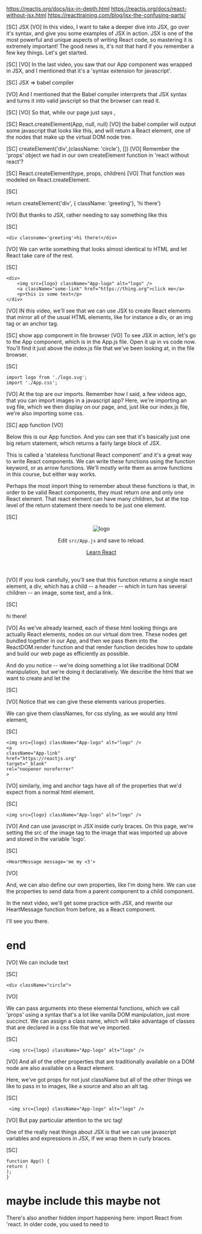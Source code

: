 https://reactjs.org/docs/jsx-in-depth.html
https://reactjs.org/docs/react-without-jsx.html
https://reacttraining.com/blog/jsx-the-confusing-parts/

[SC]
JSX
[VO]
In this video, I want to take a deeper dive into JSX, go over it's syntax, and give you some examples of JSX in action. JSX is one of the most powerful and unique aspects of writing React code, so mastering it is extremely important! The good news is, it's not that hard if you remember a few key things. Let's get started.

[SC]
<App />
[VO]
In the last video, you saw that our App component was wrapped in JSX, and I mentioned that it's a 'syntax extension for javascript'.

[SC]
JSX => babel compiler

[VO]
And I mentioned that the Babel compiler interrprets that JSX syntax and turns it into valid javscript so that the browser can read it.

[SC]
<App />
[VO]
So that, while our page just says <App />,

[SC]
React.createElement(App, null, null)
[VO]
the babel compiler will output some javascript that looks like this, and will return a React element, one of the nodes that make up the virtual DOM node tree.

[SC]
createElement('div',{className: 'circle'}, [])
[VO]
Remember the 'props' object we had in our own createElement function in 'react without react'?

[SC]
React.createElement(type, props, children)
[VO]
That function was modeled on React.createElement.

[SC]

return createElement('div', { className: 'greeting'}, 'hi there')

[VO]
But thanks to JSX, rather needing to say something like this

[SC]

    <div classname='greeting'>hi there!</div>

[VO]
We can write something that looks almost identical to HTML and let React take care of the rest.

[SC]

    <div>
        <img src={logo} className="App-logo" alt="logo" />
        <a className="some-link" href="https://thing.org">click me</a>
        <p>this is some text</p>
    </div>

[VO]
IN this video, we'll see that we can use JSX to create React elements that mirror all of the usual HTML elements, like for instance a div, or an img tag or an anchor tag.

[SC]
show app component in file browser
[VO]
To see JSX in action, let's go to the App component, which is in the App.js file. Open it up in vs code now. You'll find it just above the index.js file that we've been looking at, in the file browser.

[SC]

    import logo from './logo.svg';
    import './App.css';

[VO]
At the top are our imports. Remember how I said, a few videos ago, that you can import images in a javascript app? Here, we're importing an svg file, which we then display on our page, and, just like our index.js file, we're also importing some css.

[SC]
app function
[VO]

Below this is our App function. And you can see that it's basically just one big return statement, which returns a fairly large block of JSX.

This is called a 'stateless functional React component' and it's a great way to write React components. We can write these functions using the function keyword, or as arrow functions. We'll mostly write them as arrow functions in this course, but either way works.

Perhaps the most import thing to remember about these functions is that, in order to be valid React components, they must return one and only one React element. That react element can have many children, but at the top level of the return statement there needs to be just one element.

[SC]

<div className="App">
<header className="App-header">
<img src={logo} className="App-logo" alt="logo" />
<p>
Edit <code>src/App.js</code> and save to reload.
</p>
<a
          className="App-link"
          href="https://reactjs.org"
          target="_blank"
          rel="noopener noreferrer"
        >
Learn React
</a>
</header>
</div>
[VO]
If you look carefully, you'll see that this function returns a single react element, a div, which has a child -- a header -- which in turn has several children -- an image, some text, and a link.

[SC]

<div className='greeting'>hi there!</div>

[VO]
As we've already learned, each of these html looking things are actually React elements, nodes on our virtual dom tree. These nodes get bundled together in our App, and then we pass them into the ReactDOM.render function and that render function decides how to update and build our web page as efficiently as possible.

And do you notice -- we're doing something a lot like traditional DOM manipulation, but we're doing it declaratively. We describe the html that we want to create and let the

[SC]

<div className="App"/>

[VO]
Notice that we can give these elements various properties.

We can give them classNames, for css styling, as we would any html element,

[SC]

    <img src={logo} className="App-logo" alt="logo" />
    <a
    className="App-link"
    href="https://reactjs.org"
    target="_blank"
    rel="noopener noreferrer"
    >

[VO]
similarly, img and anchor tags have all of the properties that we'd expect from a normal html element.

[SC]

    <img src={logo} className="App-logo" alt="logo" />

[VO]
And can use javascript in JSX inside curly braces. On this page, we're setting the src of the image tag to the image that was imported up above and stored in the variable 'logo'.

[SC]

    <HeartMessage message='me my <3'>

[VO]

And, we can also define our own properties, like I'm doing here. We can use the properties to send data from a parent component to a child component.

In the next video, we'll get some practice with JSX, and rewrite our HeartMessage function from before, as a React component.

I'll see you there.

# end

[VO]
We can include text

[SC]

    <div className="circle">

[VO]

We can pass arguments into these elemental functions, which we call 'props' using a syntax that's a lot like vanilla DOM manipulation, just more succinct. We can assign a class name, which will take advantage of classes that are declared in a css file that we've imported.

[SC]

     <img src={logo} className="App-logo" alt="logo" />

[VO]
And all of the other properties that are traditionally available on a DOM node are also available on a React element.

Here, we've got props for not just className but all of the other things we like to pass in to images, like a source and also an alt tag.

[SC]

     <img src={logo} className="App-logo" alt="logo" />

[VO]
But pay particular attention to the src tag!

One of the really neat things about JSX is that we can use javascript variables and expressions in JSX, if we wrap them in curly braces.

[SC]

    function App() {
    return (
    );
    }

# maybe include this maybe not

There's also another hidden import happening here:
import React from 'react.
In older code, you used to need to
